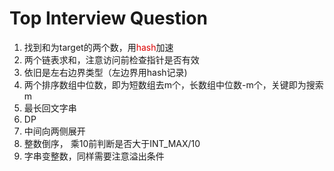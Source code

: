 # Top Interview Question
1. 找到和为target的两个数，用<font color="#dd0000">hash</font>加速   
2. 两个链表求和，注意访问前检查指针是否有效
3. 依旧是左右边界类型（左边界用hash记录)
4. 两个排序数组中位数，即为短数组去m个，长数组中位数-m个，关键即为搜索m
5. 最长回文字串
  1. DP
  2. 中间向两侧展开  
7. 整数倒序， 乘10前判断是否大于INT_MAX/10
8. 字串变整数，同样需要注意溢出条件
